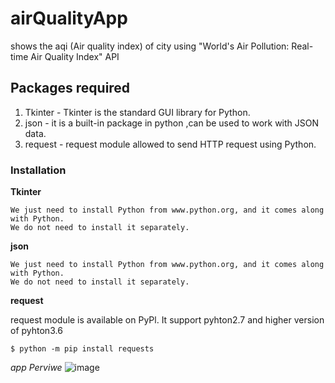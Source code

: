 # airQualityApp
shows the aqi (Air quality index) of city using "World's Air Pollution: Real-time Air Quality Index" API
## Packages required

1. Tkinter - Tkinter is the standard GUI library for Python.
2. json - it is a built-in package in python ,can be used to work with JSON data.
3. request - request module allowed to send HTTP request using Python.
### Installation

**Tkinter**
```
We just need to install Python from www.python.org, and it comes along with Python.
We do not need to install it separately.
```

**json**
```
We just need to install Python from www.python.org, and it comes along with Python.
We do not need to install it separately.
```

**request**


request module is available on PyPl. It support pyhton2.7 and higher version of pyhton3.6
```
$ python -m pip install requests
```

*app Perviwe*
![image](https://user-images.githubusercontent.com/87308840/166920726-00759d0f-699d-4ac7-8bd0-0a3c9ead4e8e.png)


